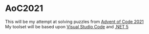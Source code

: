# AoC2021

This will be my attempt at solving puzzles from [Advent of Code 2021](https://adventofcode.com/)  
My toolset will be based upon [Visual Studio Code](https://code.visualstudio.com/) and [.NET 5](https://dotnet.microsoft.com/download/dotnet/5.0)
